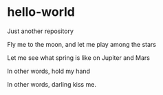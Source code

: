# hello-world
Just another repository

Fly me to the moon, and let me play among the stars

Let me see what spring is like on Jupiter and Mars

In other words, hold my hand

In other words, darling kiss me.
